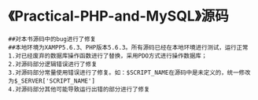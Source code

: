 # 《Practical-PHP-and-MySQL》源码
    ##对本书源码中的bug进行了修复
    ##本地环境为XAMPP5.6.3、PHP版本5.6.3。所有源码已经在本地环境进行测试，运行正常
    1.对已经废弃的数据库操作函数进行了替换，采用PDO方式进行操作数据库；
    2.对源码部分逻辑错误进行了修复
    3.对源码部分常量使用错误进行了修复。如：$SCRIPT_NAME在源码中是未定义的，统一修改为$_SERVER['SCRIPT_NAME']
    4.对源码部分其他可能导致运行出错的部分进行了修复
